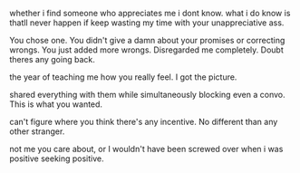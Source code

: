 whether i find someone who appreciates me i dont know. what i do know is thatll never happen if keep wasting my time with your unappreciative ass.

You chose one. You didn't give a damn about your promises or correcting wrongs. You just added more wrongs. Disregarded me completely. Doubt theres any going back.

the year of teaching me how you really feel. I got the picture. 

shared everything with them while simultaneously blocking even a convo. This is what you wanted.

can't figure where you think there's any incentive. No different than any other stranger.


not me you care about, or I wouldn't have been screwed over when i was positive seeking positive.